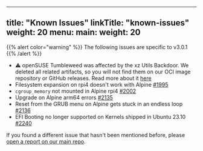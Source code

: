 
---
title: "Known Issues"
linkTitle: "known-issues"
weight: 20
menu:
  main:
    weight: 20
---

{{% alert color="warning" %}}
The following issues are specific to v3.0.1
{{% /alert %}}

- :warning: openSUSE Tumbleweed was affected by the xz Utils Backdoor. We deleted all related artifacts, so you will not find them on our OCI image repository or GitHub releases. Read more about it [here](https://kairos.io/blog/2024/04/02/xz-utils-backdoor/)
- Filesystem expansion on rpi4 doesn't work with Alpine [#1995](https://github.com/kairos-io/kairos/issues/1995)
- `cgroup_memory` not mounted in Alpine rpi4 [#2002](https://github.com/kairos-io/kairos/issues/2002)
- Upgrade on Alpine arm64 errors [#2135](https://github.com/kairos-io/kairos/issues/2135)
- Reset from the GRUB menu on Alpine gets stuck in an endless loop [#2136](https://github.com/kairos-io/kairos/issues/2136)
- EFI Booting no longer supported on Kernels shipped in Ubuntu 23.10 [#2240](https://github.com/kairos-io/kairos/issues/2249)


If you found a different issue that hasn't been mentioned before, please [open a report on our main repo](https://github.com/kairos-io/kairos/issues/new).